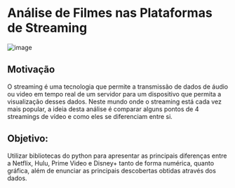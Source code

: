 # Análise de Filmes nas Plataformas de Streaming

![image](https://user-images.githubusercontent.com/49328065/181866199-25b7fcec-9dde-431e-b0e1-72436b736fc6.png)

## Motivação

O streaming é uma tecnologia que permite a transmissão de dados de áudio ou video em tempo real de um servidor para um dispositivo que permita a visualização desses dados. Neste mundo onde o streaming está cada vez mais popular, a ideia desta análise é comparar alguns pontos de 4 streamings de vídeo e como eles se diferenciam entre si.

## Objetivo:

Utilizar bibliotecas do python para apresentar as principais diferenças entre a Netflix, Hulu, Prime Video e Disney+  tanto de forma numérica, quanto gráfica, além de enunciar as principais descobertas obtidas através dos dados.
